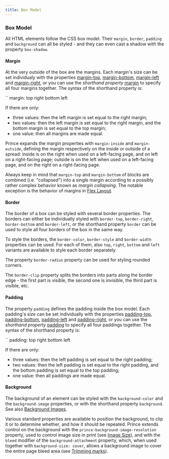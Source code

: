 ```yaml
---
title: Box Model
---
```


### Box Model

All HTML elements follow the CSS box model. Their `margin`, `border`, `padding` and `background` can all be styled - and they can even cast a shadow with the property `box-shadow`.

#### Margin

At the very outside of the box are the margins. Each margin's size can be set individualy with the properties [margin-top](doc-latest/doc-refs.html#prop-margin-top), [margin-bottom](doc-latest/doc-refs.html#prop-margin-bottom), [margin-left](doc-latest/doc-refs.html#prop-margin-left) and [margin-right](doc-latest/doc-refs.html#prop-margin-right), or you can use the *shorthand property* [margin](doc-latest/doc-refs.html#prop-margin) to specify all four margins together. The syntax of the shorthand property is:

``
    margin: top right bottom left

If there are only:

-   three values: then the left margin is set equal to the right margin;
-   two values: then the left margin is set equal to the right margin, and the bottom margin is set equal to the top margin;
-   one value: then all margins are made equal.

Prince expands the margin properties with `margin-inside` and `margin-outside`, defining the margin respectively on the inside or outside of a spread: inside is on the right when used on a left-facing page, and on left on a right-facing page; outside is on the left when used on a left-facing page, and on the right on a right-facing page.

Always keep in mind that `margin-top` and `margin-bottom` of blocks are combined (i.e. "collapsed") into a single margin according to a possibly rather complex behavior known as *margin collapsing*. The notable exception is the behavior of margins in [Flex Layout](doc-latest/flexbox.html#flexbox).

#### Border

The border of a box can be styled with several border properties. The borders can either be individually styled with `border-top`, `border-right`, `border-bottom` and `border-left`, or the shorthand property `border` can be used to style all four borders of the box in the same way.

To style the borders, the `border-color`, `border-style` and `border-width` properties can be used. For each of them, also `top`, `right`, `bottom` and `left` variants are available to style each border separately.

The property `border-radius` property can be used for styling rounded corners.

The `border-clip` property splits the borders into parts along the border edge - the first part is visible, the second one is invisible, the third part is visible, etc.

#### Padding

The property `padding` defines the padding inside the box model. Each padding's size can be set individually with the properties [padding-top](doc-latest/doc-refs.html#prop-padding-top), [padding-bottom](doc-latest/doc-refs.html#prop-padding-bottom), [padding-left](doc-latest/doc-refs.html#prop-padding-left) and [padding-right](doc-latest/doc-refs.html#prop-padding-right), or you can use the *shorthand property* [padding](doc-latest/doc-refs.html#prop-padding) to specify all four paddings together. The syntax of the shorthand property is:

``
    padding: top right bottom left

If there are only:

-   three values: then the left padding is set equal to the right padding;
-   two values: then the left padding is set equal to the right padding, and the bottom padding is set equal to the top padding;
-   one value: then all paddings are made equal.

#### Background

The background of an element can be styled with the `background-color` and the `background-image` properties, or with the shorthand property `background`. See also [Background Images](doc-latest/images.html#images-background).

Various standard properties are available to position the background, to clip it or to determine whether, and how it should be repeated. Prince extends control on the background with the `prince-background-image-resolution` property, used to control image size in print (see [Image Size](doc-latest/images.html#images-size)), and with the `bleed` modifier of the `background-attachment` property, which, when used together with `background-size: cover`, allows a background image to cover the entire page bleed area (see [Trimming marks](doc-latest/paged.html#page-marks)).


